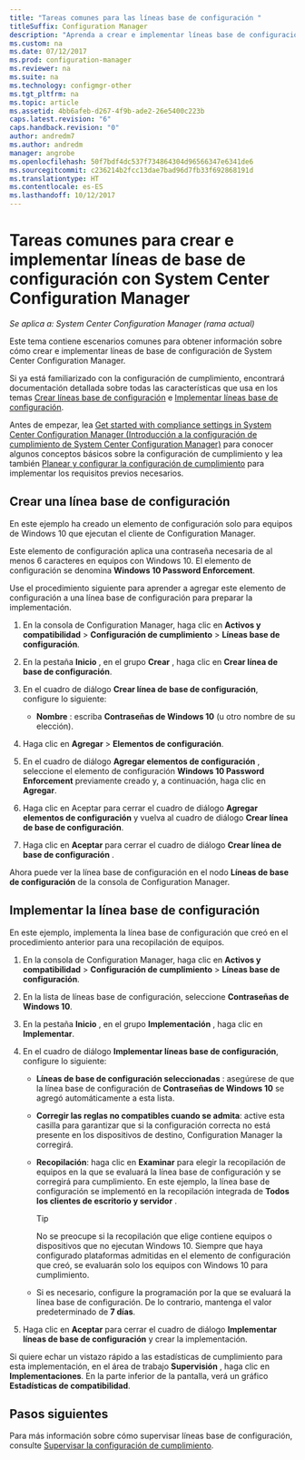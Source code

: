 ```yaml
---
title: "Tareas comunes para las líneas base de configuración "
titleSuffix: Configuration Manager
description: "Aprenda a crear e implementar líneas base de configuración de System Center Configuration Manager."
ms.custom: na
ms.date: 07/12/2017
ms.prod: configuration-manager
ms.reviewer: na
ms.suite: na
ms.technology: configmgr-other
ms.tgt_pltfrm: na
ms.topic: article
ms.assetid: 4bb6afeb-d267-4f9b-ade2-26e5400c223b
caps.latest.revision: "6"
caps.handback.revision: "0"
author: andredm7
ms.author: andredm
manager: angrobe
ms.openlocfilehash: 50f7bdf4dc537f734864304d96566347e6341de6
ms.sourcegitcommit: c236214b2fcc13dae7bad96d7fb33f692868191d
ms.translationtype: HT
ms.contentlocale: es-ES
ms.lasthandoff: 10/12/2017
---
```

# <a name="common-tasks-for-creating-and-deploying-configuration-baselines-with-system-center-configuration-manager"></a>Tareas comunes para crear e implementar líneas de base de configuración con System Center Configuration Manager

*Se aplica a: System Center Configuration Manager (rama actual)*

Este tema contiene escenarios comunes para obtener información sobre cómo crear e implementar líneas de base de configuración de System Center Configuration Manager.  

 Si ya está familiarizado con la configuración de cumplimiento, encontrará documentación detallada sobre todas las características que usa en los temas [Crear líneas base de configuración](../../compliance/deploy-use/create-configuration-baselines.md) e [Implementar líneas base de configuración](../../compliance/deploy-use/deploy-configuration-baselines.md).  

 Antes de empezar, lea [Get started with compliance settings in System Center Configuration Manager (Introducción a la configuración de cumplimiento de System Center Configuration Manager)](../../compliance/get-started/get-started-with-compliance-settings.md) para conocer algunos conceptos básicos sobre la configuración de cumplimiento y lea también [Planear y configurar la configuración de cumplimiento](../../compliance/plan-design/plan-for-and-configure-compliance-settings.md) para implementar los requisitos previos necesarios.  

## <a name="create-a-configuration-baseline"></a>Crear una línea base de configuración  
 En este ejemplo ha creado un elemento de configuración solo para equipos de Windows 10 que ejecutan el cliente de Configuration Manager.  

 Este elemento de configuración aplica una contraseña necesaria de al menos 6 caracteres en equipos con Windows 10. El elemento de configuración se denomina **Windows 10 Password Enforcement**.  

Use el procedimiento siguiente para aprender a agregar este elemento de configuración a una línea base de configuración para preparar la implementación.  

1.  En la consola de Configuration Manager, haga clic en **Activos y compatibilidad** > **Configuración de cumplimiento** > **Líneas base de configuración**.  

3.  En la pestaña **Inicio** , en el grupo **Crear** , haga clic en **Crear línea de base de configuración**.  

4.  En el cuadro de diálogo **Crear línea de base de configuración**, configure lo siguiente:  

    -   **Nombre** : escriba **Contraseñas de Windows 10** (u otro nombre de su elección).  

5.  Haga clic en **Agregar** > **Elementos de configuración**.  

6.  En el cuadro de diálogo **Agregar elementos de configuración** , seleccione el elemento de configuración **Windows 10 Password Enforcement** previamente creado y, a continuación, haga clic en **Agregar**.  

7.  Haga clic en Aceptar para cerrar el cuadro de diálogo **Agregar elementos de configuración** y vuelva al cuadro de diálogo **Crear línea de base de configuración**.

8.  Haga clic en **Aceptar** para cerrar el cuadro de diálogo **Crear línea de base de configuración** .  

 Ahora puede ver la línea base de configuración en el nodo **Líneas de base de configuración** de la consola de Configuration Manager.  

## <a name="deploy-the-configuration-baseline"></a>Implementar la línea base de configuración  
 En este ejemplo, implementa la línea base de configuración que creó en el procedimiento anterior para una recopilación de equipos.  

1.  En la consola de Configuration Manager, haga clic en **Activos y compatibilidad** > **Configuración de cumplimiento** > **Líneas base de configuración**.  

3.  En la lista de líneas base de configuración, seleccione **Contraseñas de Windows 10**.  

4.  En la pestaña **Inicio** , en el grupo **Implementación** , haga clic en **Implementar**.  

5.  En el cuadro de diálogo **Implementar líneas base de configuración**, configure lo siguiente:  

    -   **Líneas de base de configuración seleccionadas** : asegúrese de que la línea base de configuración de **Contraseñas de Windows 10** se agregó automáticamente a esta lista.  

    -   **Corregir las reglas no compatibles cuando se admita**: active esta casilla para garantizar que si la configuración correcta no está presente en los dispositivos de destino, Configuration Manager la corregirá.  

    -   **Recopilación**: haga clic en **Examinar** para elegir la recopilación de equipos en la que se evaluará la línea base de configuración y se corregirá para cumplimiento. En este ejemplo, la línea base de configuración se implementó en la recopilación integrada de **Todos los clientes de escritorio y servidor** .  

        > [!TIP]  
        >  No se preocupe si la recopilación que elige contiene equipos o dispositivos que no ejecutan Windows 10. Siempre que haya configurado plataformas admitidas en el elemento de configuración que creó, se evaluarán solo los equipos con Windows 10 para cumplimiento.  

    -   Si es necesario, configure la programación por la que se evaluará la línea base de configuración. De lo contrario, mantenga el valor predeterminado de **7 días**.  

7.  Haga clic en **Aceptar** para cerrar el cuadro de diálogo **Implementar líneas de base de configuración** y crear la implementación.  

 Si quiere echar un vistazo rápido a las estadísticas de cumplimiento para esta implementación, en el área de trabajo **Supervisión** , haga clic en **Implementaciones**. En la parte inferior de la pantalla, verá un gráfico **Estadísticas de compatibilidad**.  

## <a name="next-steps"></a>Pasos siguientes 

Para más información sobre cómo supervisar líneas base de configuración, consulte [Supervisar la configuración de cumplimiento](../../compliance/deploy-use/monitor-compliance-settings.md).  
